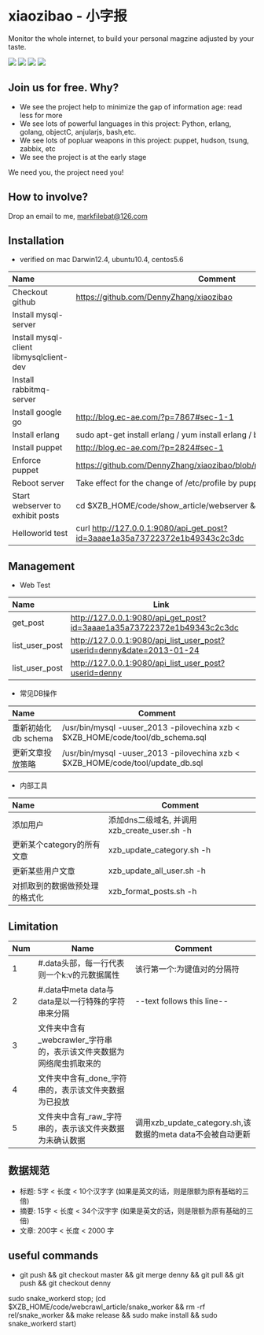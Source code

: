 xiaozibao - 小字报
=========
Monitor the whole internet, to build your personal magzine adjusted by your taste. 

![](design.jpg)
![](ios1.png)
![](ios2.png)
![](ios3.png)

## Join us for free. Why?
- We see the project help to minimize the gap of information age: read less for more
- We see lots of powerful languages in this project: Python, erlang, golang, objectC, anjularjs, bash,etc.
- We see lots of popluar weapons in this project: puppet, hudson, tsung, zabbix, etc
- We see the project is at the early stage

We need you, the project need you!

## How to involve?
Drop an email to me, markfilebat@126.com

## Installation
- verified on mac Darwin12.4, ubuntu10.4, centos5.6

| Name                                   | Comment                                                                      |
|:----------------------------------------|------------------------------------------------------------------------------|
| Checkout github                        | https://github.com/DennyZhang/xiaozibao                                       |
| Install mysql-server                   |                                                                              |
| Install mysql-client libmysqlclient-dev|                                                                              |
| Install rabbitmq-server                |                                                                              |
| Install google go                      | http://blog.ec-ae.com/?p=7867#sec-1-1                                        |
| Install erlang                         | sudo apt-get install erlang / yum install erlang / brew install erlang
| Install puppet                         | http://blog.ec-ae.com/?p=2824#sec-1                                          |
| Enforce puppet                         | https://github.com/DennyZhang/xiaozibao/blob/master/puppet/README.md         |
| Reboot server                          | Take effect for the change of /etc/profile by puppet                         |
| Start webserver to exhibit posts       | cd $XZB_HOME/code/show_article/webserver && python ./server.py              |
| Helloworld test                        | curl http://127.0.0.1:9080/api_get_post?id=3aaae1a35a73722372e1b49343c2c3dc |

## Management
- Web Test

| Name           | Link                                                                       |
|:----------------|----------------------------------------------------------------------------|
| get_post       | http://127.0.0.1:9080/api_get_post?id=3aaae1a35a73722372e1b49343c2c3dc |
| list_user_post | http://127.0.0.1:9080/api_list_user_post?userid=denny&date=2013-01-24      |
| list_user_post | http://127.0.0.1:9080/api_list_user_post?userid=denny                      |

- 常见DB操作

| Name                | Comment                                                                         |
|:---------------------|---------------------------------------------------------------------------------|
| 重新初始化db schema | /usr/bin/mysql -uuser_2013 -pilovechina xzb < $XZB_HOME/code/tool/db_schema.sql |
| 更新文章投放策略    | /usr/bin/mysql -uuser_2013 -pilovechina xzb < $XZB_HOME/code/tool/update_db.sql |

- 内部工具

| Name                           | Comment                                      |
|:--------------------------------|----------------------------------------------|
| 添加用户                       | 添加dns二级域名, 并调用xzb_create_user.sh -h |
| 更新某个category的所有文章     | xzb_update_category.sh -h                    |
| 更新某些用户文章               | xzb_update_all_user.sh -h                    |
| 对抓取到的数据做预处理的格式化 | xzb_format_posts.sh -h                       |

## Limitation
| Num | Name                                                                 | Comment                                                    |
|:-----|----------------------------------------------------------------------|------------------------------------------------------------|
|   1 | #.data头部，每一行代表则一个k:v的元数据属性                          | 该行第一个:为键值对的分隔符                                |
|   2 | #.data中meta data与data是以一行特殊的字符串来分隔                    | --text follows this line--                                 |
|   3 | 文件夹中含有_webcrawler_字符串的，表示该文件夹数据为网络爬虫抓取来的 |                                                            |
|   4 | 文件夹中含有_done_字符串的，表示该文件夹数据为已投放                 |                                                            |
|   5 | 文件夹中含有_raw_字符串的，表示该文件夹数据为未确认数据              | 调用xzb_update_category.sh,该数据的meta data不会被自动更新 |

## 数据规范
- 标题: 5字 < 长度 < 10个汉字字 (如果是英文的话，则是限额为原有基础的三倍)
- 摘要: 15字 < 长度 < 34个汉字字 (如果是英文的话，则是限额为原有基础的三倍)
- 文章: 200字 < 长度 < 2000 字

## useful commands
- git push && git checkout master && git merge denny && git pull && git push && git checkout denny

sudo snake_workerd stop; (cd $XZB_HOME/code/webcrawl_article/snake_worker && rm -rf rel/snake_worker && make release && sudo make install && sudo snake_workerd start)
